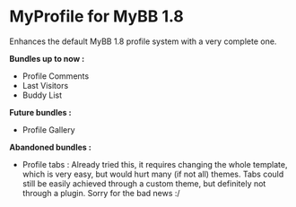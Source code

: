 MyProfile for MyBB 1.8
=========

Enhances the default MyBB 1.8 profile system with a very complete one.

__Bundles up to now :__
- Profile Comments
- Last Visitors
- Buddy List


__Future bundles :__
- Profile Gallery


__Abandoned bundles :__
- Profile tabs : Already tried this, it requires changing the whole template, which is very easy, but would hurt many (if not all) themes. Tabs could still be easily achieved through a custom theme, but definitely not through a plugin. Sorry for the bad news :/
